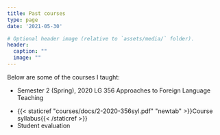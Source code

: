 ```yaml
---
title: Past courses
type: page
date: '2021-05-30'

# Optional header image (relative to `assets/media/` folder).
header:
  caption: ""
  image: ""
---
```


Below are some of the courses I taught:

- Semester 2 (Spring), 2020 LG 356 Approaches to Foreign Language Teaching
+ {{< staticref "courses/docs/2-2020-356syl.pdf" "newtab" >}}Course syllabus{{< /staticref >}} 
+ Student evaluation
